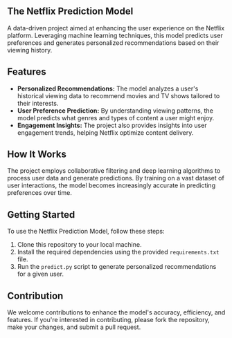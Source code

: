  ##  The Netflix Prediction Model 
  A data-driven project aimed at enhancing the user experience on the Netflix platform. Leveraging machine learning techniques, this model predicts user preferences and generates personalized recommendations based on their viewing history.

## Features

- **Personalized Recommendations:** The model analyzes a user's historical viewing data to recommend movies and TV shows tailored to their interests.
- **User Preference Prediction:** By understanding viewing patterns, the model predicts what genres and types of content a user might enjoy.
- **Engagement Insights:** The project also provides insights into user engagement trends, helping Netflix optimize content delivery.

## How It Works

The project employs collaborative filtering and deep learning algorithms to process user data and generate predictions. By training on a vast dataset of user interactions, the model becomes increasingly accurate in predicting preferences over time.

## Getting Started

To use the Netflix Prediction Model, follow these steps:

1. Clone this repository to your local machine.
2. Install the required dependencies using the provided `requirements.txt` file.
3. Run the `predict.py` script to generate personalized recommendations for a given user.

## Contribution

We welcome contributions to enhance the model's accuracy, efficiency, and features. If you're interested in contributing, please fork the repository, make your changes, and submit a pull request.
